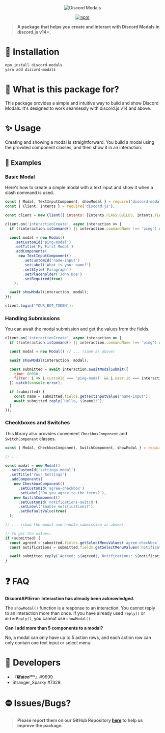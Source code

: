 <div align="center">
  <img src="https://cdn.discordapp.com/attachments/910547379617402960/942871547268436088/Discord-Modals.png" alt="Discord Modals" />
  <p align="center">
  <a href="https://www.npmjs.com/package/discord-modals">
    <img src="https://img.shields.io/npm/dt/discord-modals?style=for-the-badge" alt="npm" />
  </a>
</p>

</div>

> **A package that helps you create and interact with Discord Modals in discord.js v14+.**

# 🔎 Installation

```sh
npm install discord-modals
yarn add discord-modals
```

# 🔮 What is this package for?

This package provides a simple and intuitive way to build and show Discord Modals. It's designed to work seamlessly with discord.js v14 and above.

# ✨ Usage

Creating and showing a modal is straightforward. You build a modal using the provided component classes, and then show it in an interaction.

## 📜 Examples

### Basic Modal

Here's how to create a simple modal with a text input and show it when a slash command is used.

```js
const { Modal, TextInputComponent, showModal } = require('discord-modals');
const { Client, Intents } = require('discord.js');

const client = new Client({ intents: [Intents.FLAGS.GUILDS, Intents.FLAGS.GUILD_MESSAGES] });

client.on('interactionCreate', async interaction => {
  if (!interaction.isCommand() || interaction.commandName !== 'ping') return;

  const modal = new Modal()
    .setCustomId('ping-modal')
    .setTitle('My First Modal')
    .addComponents(
      new TextInputComponent()
        .setCustomId('name-input')
        .setLabel('What is your name?')
        .setStyle('Paragraph')
        .setPlaceholder('John Doe')
        .setRequired(true)
    );

  await showModal(interaction, modal);
});

client.login('YOUR_BOT_TOKEN');
```

### Handling Submissions

You can await the modal submission and get the values from the fields.

```js
client.on('interactionCreate', async interaction => {
  if (!interaction.isCommand() || interaction.commandName !== 'ping') return;

  const modal = new Modal() // ... (same as above)

  await showModal(interaction, modal);

  const submitted = await interaction.awaitModalSubmit({
    time: 60000,
    filter: i => i.customId === 'ping-modal' && i.user.id === interaction.user.id,
  }).catch(console.error);

  if (submitted) {
    const name = submitted.fields.getTextInputValue('name-input');
    await submitted.reply(`Hello, ${name}!`);
  }
});
```

### Checkboxes and Switches

This library also provides convenient `CheckboxComponent` and `SwitchComponent` classes.

```js
const { Modal, CheckboxComponent, SwitchComponent, showModal } = require('discord-modals');

// ...

const modal = new Modal()
  .setCustomId('settings-modal')
  .setTitle('Your Settings')
  .addComponents(
    new CheckboxComponent()
      .setCustomId('agree-checkbox')
      .setLabel('Do you agree to the terms?'),
    new SwitchComponent()
      .setCustomId('notifications-switch')
      .setLabel('Enable notifications?')
      .setDefaultValue(true)
  );

// ... (show the modal and handle submission as above)

// To get the values:
if (submitted) {
  const agreed = submitted.fields.getSelectMenuValues('agree-checkbox')[0] === 'true';
  const notifications = submitted.fields.getSelectMenuValues('notifications-switch')[0] === 'true';

  await submitted.reply(`Agreed: ${agreed}, Notifications: ${notifications}`);
}
```

# ❓ FAQ

**DiscordAPIError: Interaction has already been acknowledged.**

The `showModal()` function is a response to an interaction. You cannot reply to an interaction more than once. If you have already used `reply()` or `deferReply()`, you cannot use `showModal()`.

**Can I add more than 5 components to a modal?**

No, a modal can only have up to 5 action rows, and each action row can only contain one text input or select menu.

# 🔨 Developers

- 『𝑴𝒂𝒕𝒆𝒐ᵗᵉᵐ』#9999
- Stranger_Sparky #7328

# ⛔ Issues/Bugs?

> **Please report them on our GitHub Repository [here](https://github.com/Mateo-tem/discord-modals/issues) to help us improve the package.**
